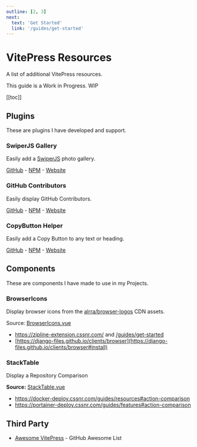 ```yaml
---
outline: [2, 3]
next:
  text: 'Get Started'
  link: '/guides/get-started'
---
```


# VitePress Resources

A list of additional VitePress resources.

This guide is a Work in Progress. <Badge type="warning">WIP</Badge>

[[toc]]

## Plugins

These are plugins I have developed and support.

### SwiperJS Gallery

Easily add a [SwiperJS](https://swiperjs.com/) photo gallery.

[GitHub](https://github.com/cssnr/vitepress-swiper) - [NPM](https://www.npmjs.com/package/@cssnr/vitepress-swiper) - [Website](https://vitepress-swiper.cssnr.com/)

### GitHub Contributors

Easily display GitHub Contributors.

[GitHub](https://github.com/cssnr/vitepress-plugin-contributors) - [NPM](https://www.npmjs.com/package/@cssnr/vitepress-plugin-contributors) - [Website](https://vitepress-contributors.cssnr.com/)

### CopyButton Helper

Easily add a Copy Button to any text or heading. <CB />

[GitHub](https://github.com/cssnr/vitepress-plugin-copybutton) - [NPM](https://www.npmjs.com/package/@cssnr/vitepress-plugin-copybutton) - [Website](https://vitepress-copybutton.cssnr.com/)

## Components

These are components I have made to use in my Projects.

### BrowserIcons

Display browser icons from the [alrra/browser-logos](https://github.com/alrra/browser-logos/) CDN assets.

Source: [BrowserIcons.vue](https://github.com/cssnr/zipline-extension-docs/blob/master/.vitepress/theme/components/BrowserIcons.vue)

- https://zipline-extension.cssnr.com/ and [/guides/get-started](https://zipline-extension.cssnr.com/guides/get-started#install)
- [https://django-files.github.io/clients/browser](https://django-files.github.io/clients/browser#install)

### StackTable

Display a Repository Comparison

**Source:** [StackTable.vue](https://github.com/cssnr/stack-deploy-docs/blob/master/.vitepress/theme/components/StackTable.vue)

- https://docker-deploy.cssnr.com/guides/resources#action-comparison
- https://portainer-deploy.cssnr.com/guides/features#action-comparison

## Third Party

- [Awesome VitePress](https://github.com/logicspark/awesome-vitepress-v1) - GitHub Awesome List
